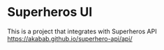 # Superheros UI

This is a project that integrates with Superheros API https://akabab.github.io/superhero-api/api/